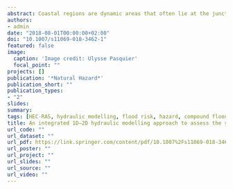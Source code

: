 ```yaml
---
abstract: Coastal regions are dynamic areas that often lie at the junction of different natural hazards. Extreme events such as storm surges and high precipitation are significant sources of concern for flood management. As climatic changes and sea-level rise put further pressure on these vulnerable systems, there is a need for a better understanding of the implications of compounding hazards. Recent computational advances in hydraulic modelling offer new opportunities to support decision-making and adaptation. Our research makes use of recently released features in the HEC-RAS version 5.0 software to develop an integrated 1D–2D hydrodynamic model. Using extreme value analysis with the Peaks-Over-Threshold method to define extreme scenarios, the model was applied to the eastern coast of the UK. The sensitivity of the protected wetland known as the Broads to a combination of fluvial, tidal and coastal sources of flooding was assessed, accounting for different rates of twenty-first century sea-level rise up to the year 2100. The 1D–2D approach led to a more detailed representation of inundation in coastal urban areas, while allowing for interactions with more fluvially dominated inland areas to be captured. While flooding was primarily driven by increased sea levels, combined events exacerbated flooded area by 5–40% and average depth by 10–32%, affecting different locations depending on the scenario. The results emphasise the importance of catchment-scale strategies that account for potentially interacting sources of flooding.
authors:
- admin
date: "2018-08-01T00:00:00+02:00"
doi: "10.1007/s11069-018-3462-1"
featured: false
image: 
  caption: 'Image credit: Ulysse Pasquier'
  focal_point: ""
projects: []
publication: '*Natural Hazard*'
publication_short: ""
publication_types:
- "2"
slides:
summary:
tags: [HEC-RAS, hydraulic modelling, flood risk, hazard, compound flooding]
title: An integrated 1D–2D hydraulic modelling approach to assess the sensitivity of a coastal region to compound flooding hazard under climate change
url_code: ""
url_dataset: ""
url_pdf: https://link.springer.com/content/pdf/10.1007%2Fs11069-018-3462-1.pdf
url_poster: ""
url_project: ""
url_slides: ""
url_source: ""
url_video: ""
---
```

